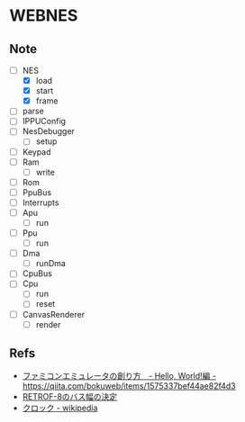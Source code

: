# WEBNES

## Note

- [ ] NES
  - [x] load
  - [x] start
  - [x] frame
- [ ] parse
- [ ] IPPUConfig
- [ ] NesDebugger
  - [ ] setup
- [ ] Keypad
- [ ] Ram
  - [ ] write
- [ ] Rom
- [ ] PpuBus
- [ ] Interrupts
- [ ] Apu
  - [ ] run
- [ ] Ppu
  - [ ] run
- [ ] Dma
  - [ ] runDma
- [ ] CpuBus
- [ ] Cpu
  - [ ] run
  - [ ] reset
- [ ] CanvasRenderer
  - [ ] render

## Refs

- [ファミコンエミュレータの創り方　- Hello, World!編 -](https://qiita.com/bokuweb/items/1575337bef44ae82f4d3) https://qiita.com/bokuweb/items/1575337bef44ae82f4d3
- [RETROF-8のバス幅の決定](http://diode.matrix.jp/R8/DESIGN/RETROF_03_04.htm)
- [クロック - wikipedia](https://ja.wikipedia.org/wiki/%E3%82%AF%E3%83%AD%E3%83%83%E3%82%AF)
